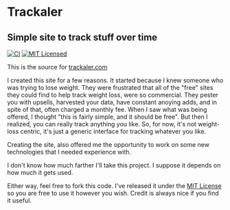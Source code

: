 # Trackaler

## Simple site to track stuff over time
[![CI](https://github.com/mjeffe/trackaler/actions/workflows/cicd.yml/badge.svg)](https://github.com/mjeffe/trackaler/actions/workflows/cicd.yml)
[![MIT Licensed](https://img.shields.io/badge/license-MIT-brightgreen.svg?style=flat)](LICENSE.md)

This is the source for [trackaler.com](https://trackaler.com)

I created this site for a few reasons. It started because I knew someone who
was trying to lose weight. They were frustrated that all of the "free" sites
they could find to help track weight loss, were so commercial. They pester you
with upsells, harvested your data, have constant anoying adds, and in spite of
that, often charged a monthly fee. When I saw what was being offered, I thought
"this is fairly simple, and it should be free". But then I realized, you can
really track anything you like. So, for now, it's not weight-loss centric, it's
just a generic interface for tracking whatever you like.

Creating the site, also offered me the opportunity to work on some new
technologies that I needed experience with.

I don't know how much farther I'll take this project. I suppose it depends on
how much it gets used.

Either way, feel free to fork this code. I've released it under the [MIT
License](https://github.com/mjeffe/trackaler/blob/main/LICENSE) so you are free to use it
however you wish. Credit is always nice if you find it useful.


